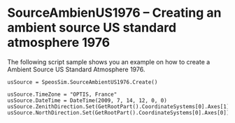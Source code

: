 # SourceAmbienUS1976 – Creating an ambient source US standard atmosphere 1976

The following script sample shows you an example on how to create a Ambient Source US Standard Atmosphere 1976.

```ironpython
usSource = SpeosSim.SourceAmbientUS1976.Create()

usSource.TimeZone = "OPTIS, France"
usSource.DateTime = DateTime(2009, 7, 14, 12, 0, 0)
usSource.ZenithDirection.Set(GetRootPart().CoordinateSystems[0].Axes[1])
usSource.NorthDirection.Set(GetRootPart().CoordinateSystems[0].Axes[0])
```